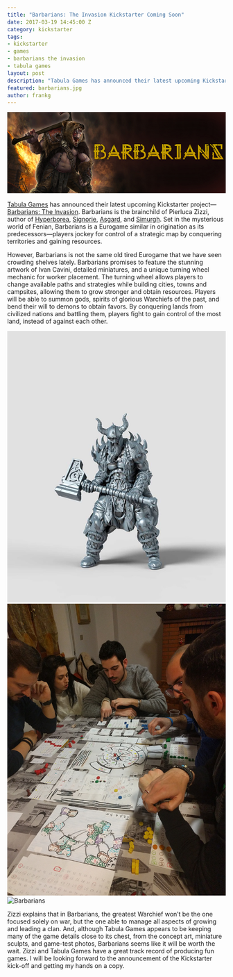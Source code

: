 ```yaml
---
title: "Barbarians: The Invasion Kickstarter Coming Soon"
date: 2017-03-19 14:45:00 Z
category: kickstarter
tags:
- kickstarter
- games
- barbarians the invasion
- tabula games
layout: post
description: "Tabula Games has announced their latest upcoming Kickstarter project—Barbarians: The Invasion. Barbarians is the brainchild of Pierluca Zizzi, author of Hyperborea, Signorie, Asgard, and Simurgh."
featured: barbarians.jpg
author: frankg
---
```


![Barbarians](/images/barbarians/barbarians.jpg)

[Tabula Games](https://tabula.games/) has announced their latest upcoming Kickstarter project—[Barbarians: The Invasion](https://tabula.games/extras/barbarians-the-invasion/). Barbarians is the brainchild of Pierluca Zizzi, author of [Hyperborea](https://www.amazon.com/Asmodee-HYB01USASM-Hyperborea-Board-Game/dp/B00KN0LSTE/ref=sr_1_1?ie=UTF8&qid=1489846970&sr=8-1&keywords=hyperborea+board+game), [Signorie](https://www.amazon.com/Whats-Your-Game-Signorie/dp/B016U7K0L0/ref=sr_1_1?ie=UTF8&qid=1489847005&sr=8-1&keywords=signorie+board+game), [Asgard](https://www.amazon.com/Whats-Your-Game-WYG0001-Boardgame/dp/B009XBADOA/ref=sr_1_1?ie=UTF8&qid=1489847114&sr=8-1&keywords=asgard+board+game), and [Simurgh](https://www.amazon.com/Passport-Game-Studios-NSK011-Simurgh/dp/B01FHNPVSK/ref=sr_1_1?ie=UTF8&qid=1489847140&sr=8-1&keywords=Simurgh+board+game). Set in the mysterious world of Fenian, Barbarians is a Eurogame similar in origination as its predecessors—players jockey for control of a strategic map by conquering territories and gaining resources.

However, Barbarians is not the same old tired Eurogame that we have seen crowding shelves lately. Barbarians promises to feature the stunning artwork of Ivan Cavini, detailed miniatures, and a unique turning wheel mechanic for worker placement. The turning wheel allows players to change available paths and strategies while building cities, towns and campsites, allowing them to grow stronger and obtain resources. Players will be able to summon gods, spirits of glorious Warchiefs of the past, and bend their will to demons to obtain favors. By conquering lands from civilized nations and battling them, players fight to gain control of the most land, instead of against each other.

![Barbarians](/images/barbarians/model.jpg)
![Barbarians](/images/barbarians/prototype.jpg)
![Barbarians](/images/barbarians/design.jpg)

Zizzi explains that in Barbarians, the greatest Warchief won’t be the one focused solely on war, but the one able to manage all aspects of growing and leading a clan. And, although Tabula Games appears to be keeping many of the game details close to its chest, from the concept art, miniature sculpts, and game-test photos, Barbarians seems like it will be worth the wait. Zizzi and Tabula Games have a great track record of producing fun games. I will be looking forward to the announcement of the Kickstarter kick-off and getting my hands on a copy.
